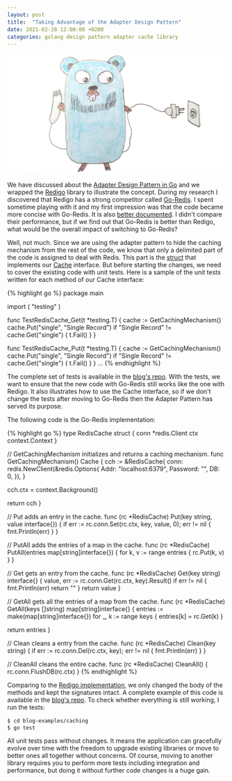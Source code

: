 ```yaml
---
layout: post
title:  "Taking Advantage of the Adapter Design Pattern"
date: 2021-02-28 12:00:00 +0200
categories: golang design pattern adapter cache library
---
```


![Facade](/images/posts/2021-02-28-adapter-go-redis.png)

We have discussed about the [Adapter Design Pattern in Go](/2021/02/adapter-design-pattern-golang.html) and we wrapped the [Redigo](https://github.com/gomodule/redigo) library to illustrate the concept. During my research I discovered that Redigo has a strong competitor called [Go-Redis](https://github.com/go-redis/redis). I spent sometime playing with it and my first impression was that the code became more concise with Go-Redis. It is also [better documented](https://redis.uptrace.dev/). I didn't compare their performance, but if we find out that Go-Redis is better than Redigo, what would be the overall impact of switching to Go-Redis?

<!-- more -->

Well, not much. Since we are using the adapter pattern to hide the caching mechanism from the rest of the code, we know that only a delimited part of the code is assigned to deal with Redis. This part is the [struct](https://github.com/htmfilho/blog-examples/blob/main/caching/caching.go#L21) that implements our [Cache](https://github.com/htmfilho/blog-examples/blob/main/caching/caching.go#L10) interface. But before starting the changes, we need to cover the existing code with unit tests. Here is a sample of the unit tests written for each method of our Cache interface:

{% highlight go %}
package main

import (
  "testing"
)

func TestRedisCache_Get(t *testing.T) {
  cache := GetCachingMechanism()
  cache.Put("single", "Single Record")
  if "Single Record" != cache.Get("single") {
    t.Fail()
  }
}

func TestRedisCache_Put(t *testing.T) {
  cache := GetCachingMechanism()
  cache.Put("single", "Single Record")
  if "Single Record" != cache.Get("single") {
    t.Fail()
  }
}
...
{% endhighlight %}

The complete set of tests is available in the [blog's repo](https://github.com/htmfilho/blog-examples/blob/main/caching/caching_test.go). With the tests, we want to ensure that the new code with Go-Redis still works like the one with Redigo. It also illustrates how to use the Cache interface, so if we don't change the tests after moving to Go-Redis then the Adapter Pattern has served its purpose.

The following code is the Go-Redis implementation:

{% highlight go %}
type RedisCache struct {
  conn *redis.Client
  ctx  context.Context
}

// GetCachingMechanism initializes and returns a caching mechanism.
func GetCachingMechanism() Cache {
  cch := &RedisCache{
    conn: redis.NewClient(&redis.Options{
      Addr:     "localhost:6379",
      Password: "",
      DB:       0,
    }),
  }

  cch.ctx = context.Background()

  return cch
}

// Put adds an entry in the cache.
func (rc *RedisCache) Put(key string, value interface{}) {
  if err := rc.conn.Set(rc.ctx, key, value, 0); err != nil {
    fmt.Println(err)
  }
}

// PutAll adds the entries of a map in the cache.
func (rc *RedisCache) PutAll(entries map[string]interface{}) {
  for k, v := range entries {
    rc.Put(k, v)
  }
}

// Get gets an entry from the cache.
func (rc *RedisCache) Get(key string) interface{} {
  value, err := rc.conn.Get(rc.ctx, key).Result()
  if err != nil {
    fmt.Println(err)
    return ""
  }
  return value
}

// GetAll gets all the entries of a map from the cache.
func (rc *RedisCache) GetAll(keys []string) map[string]interface{} {
  entries := make(map[string]interface{})
  for _, k := range keys {
    entries[k] = rc.Get(k)
  }

  return entries
}

// Clean cleans a entry from the cache.
func (rc *RedisCache) Clean(key string) {
  if err := rc.conn.Del(rc.ctx, key); err != nil {
    fmt.Println(err)
  }
}

// CleanAll cleans the entire cache.
func (rc *RedisCache) CleanAll() {
  rc.conn.FlushDB(rc.ctx)
}
{% endhighlight %}

Comparing to the [Redigo implementation](https://github.com/htmfilho/blog-examples/tree/b2f9e8b69cfe2d08befc78ee428859bccdeea686/caching), we only changed the body of the methods and kept the signatures intact. A complete example of this code is available in the [blog's repo](https://github.com/htmfilho/blog-examples/tree/ed29864a4ea3d30875f7d3b9375e823b543cc025/caching). To check whether everything is still working, I run the tests:

    $ cd blog-examples/caching
    $ go test

All unit tests pass without changes. It means the application can gracefully evolve over time with the freedom to upgrade existing libraries or move to better ones all together without concerns. Of course, moving to another library requires you to perform more tests including integration and performance, but doing it without further code changes is a huge gain.
